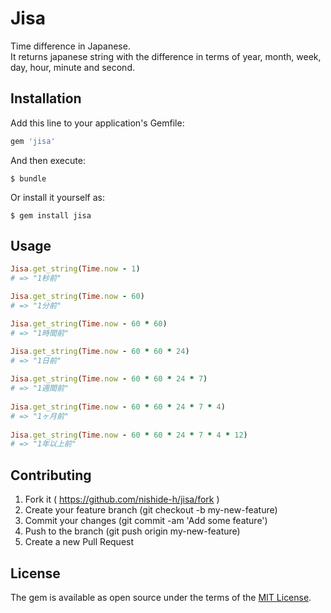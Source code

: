Jisa
====

Time difference in Japanese.  
It returns japanese string with the difference in terms of year, month, week, day, hour, minute and second.
  
## Installation

Add this line to your application's Gemfile:

```ruby
gem 'jisa'
```

And then execute:

    $ bundle

Or install it yourself as:

    $ gem install jisa

## Usage

```ruby
Jisa.get_string(Time.now - 1)
# => "1秒前"

Jisa.get_string(Time.now - 60)
# => "1分前"

Jisa.get_string(Time.now - 60 * 60)
# => "1時間前"

Jisa.get_string(Time.now - 60 * 60 * 24)
# => "1日前"
 
Jisa.get_string(Time.now - 60 * 60 * 24 * 7)
# => "1週間前"
 
Jisa.get_string(Time.now - 60 * 60 * 24 * 7 * 4)
# => "1ヶ月前"
  
Jisa.get_string(Time.now - 60 * 60 * 24 * 7 * 4 * 12)
# => "1年以上前"
```

## Contributing

1. Fork it ( https://github.com/nishide-h/jisa/fork )
1. Create your feature branch (git checkout -b my-new-feature)
1. Commit your changes (git commit -am 'Add some feature')
1. Push to the branch (git push origin my-new-feature)
1. Create a new Pull Request

## License

The gem is available as open source under the terms of the [MIT License](https://opensource.org/licenses/MIT).


